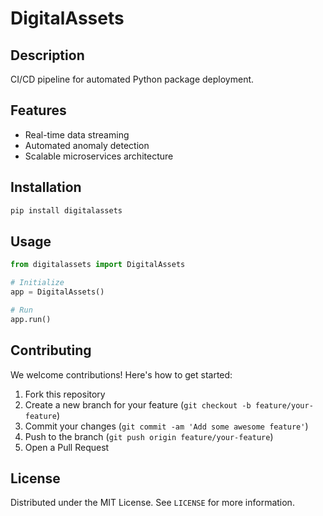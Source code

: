 # DigitalAssets

## Description

CI/CD pipeline for automated Python package deployment.

## Features

- Real-time data streaming
- Automated anomaly detection
- Scalable microservices architecture
## Installation

```bash
pip install digitalassets
```

## Usage

```python
from digitalassets import DigitalAssets

# Initialize
app = DigitalAssets()

# Run
app.run()
```

## Contributing

We welcome contributions! Here's how to get started:

1. Fork this repository
2. Create a new branch for your feature (`git checkout -b feature/your-feature`)
3. Commit your changes (`git commit -am 'Add some awesome feature'`)
4. Push to the branch (`git push origin feature/your-feature`)
5. Open a Pull Request

## License

Distributed under the MIT License. See `LICENSE` for more information.
